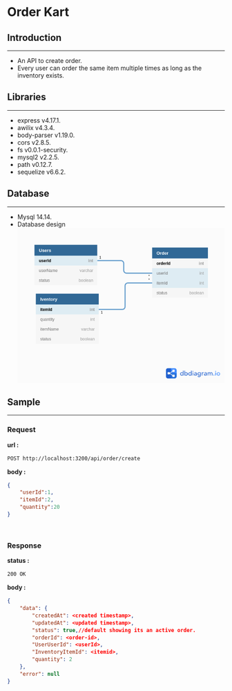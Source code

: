 # Order Kart
## Introduction
---
- An API to create order.
- Every user can order the same item multiple times as
long as the inventory
exists.

## Libraries
---
- express v4.17.1.
- awilix v4.3.4.
- body-parser v1.19.0.
- cors v2.8.5.
- fs v0.0.1-security.
- mysql2 v2.2.5.
- path v0.12.7.
- sequelize v6.6.2.

## Database
---
- Mysql 14.14.
- Database design
![db design](./Reference_resources/Order_Kart.png)
## Sample
---
### Request
**url :**
```sh
POST http://localhost:3200/api/order/create
```
**body :**
```json
{
	"userId":1,
	"itemId":2,
	"quantity":20
}
```
<br/>

### Response
**status :**
```sh
200 OK
```
**body :**
```json
{
    "data": {
        "createdAt": <created timestamp>,
        "updatedAt": <updated timestamp>,
        "status": true,//default showing its an active order.
        "orderId": <order-id>,
        "UserUserId": <userId>,
        "InventoryItemId": <itemid>,
        "quantity": 2
    },
    "error": null
}
```
